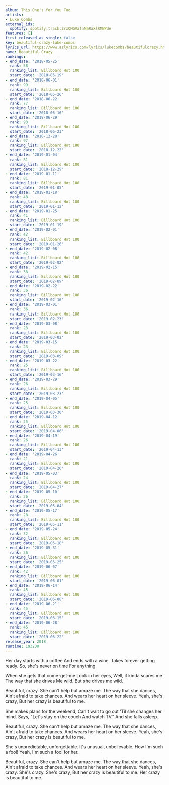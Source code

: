 ```yaml
---
album: This One's for You Too
artists:
- Luke Combs
external_ids:
  spotify: spotify:track:2rxQMGVafnNaRaXlRMWPde
features: []
first_released_as_single: false
key: beautiful-crazy-luke-combs
lyrics_url: https://www.azlyrics.com/lyrics/lukecombs/beautifulcrazy.html
name: Beautiful Crazy
rankings:
- end_date: '2018-05-25'
  rank: 58
  ranking_list: Billboard Hot 100
  start_date: '2018-05-19'
- end_date: '2018-06-01'
  rank: 99
  ranking_list: Billboard Hot 100
  start_date: '2018-05-26'
- end_date: '2018-06-22'
  rank: 77
  ranking_list: Billboard Hot 100
  start_date: '2018-06-16'
- end_date: '2018-06-29'
  rank: 93
  ranking_list: Billboard Hot 100
  start_date: '2018-06-23'
- end_date: '2018-12-28'
  rank: 97
  ranking_list: Billboard Hot 100
  start_date: '2018-12-22'
- end_date: '2019-01-04'
  rank: 81
  ranking_list: Billboard Hot 100
  start_date: '2018-12-29'
- end_date: '2019-01-11'
  rank: 81
  ranking_list: Billboard Hot 100
  start_date: '2019-01-05'
- end_date: '2019-01-18'
  rank: 48
  ranking_list: Billboard Hot 100
  start_date: '2019-01-12'
- end_date: '2019-01-25'
  rank: 41
  ranking_list: Billboard Hot 100
  start_date: '2019-01-19'
- end_date: '2019-02-01'
  rank: 42
  ranking_list: Billboard Hot 100
  start_date: '2019-01-26'
- end_date: '2019-02-08'
  rank: 42
  ranking_list: Billboard Hot 100
  start_date: '2019-02-02'
- end_date: '2019-02-15'
  rank: 38
  ranking_list: Billboard Hot 100
  start_date: '2019-02-09'
- end_date: '2019-02-22'
  rank: 36
  ranking_list: Billboard Hot 100
  start_date: '2019-02-16'
- end_date: '2019-03-01'
  rank: 36
  ranking_list: Billboard Hot 100
  start_date: '2019-02-23'
- end_date: '2019-03-08'
  rank: 23
  ranking_list: Billboard Hot 100
  start_date: '2019-03-02'
- end_date: '2019-03-15'
  rank: 23
  ranking_list: Billboard Hot 100
  start_date: '2019-03-09'
- end_date: '2019-03-22'
  rank: 25
  ranking_list: Billboard Hot 100
  start_date: '2019-03-16'
- end_date: '2019-03-29'
  rank: 26
  ranking_list: Billboard Hot 100
  start_date: '2019-03-23'
- end_date: '2019-04-05'
  rank: 25
  ranking_list: Billboard Hot 100
  start_date: '2019-03-30'
- end_date: '2019-04-12'
  rank: 25
  ranking_list: Billboard Hot 100
  start_date: '2019-04-06'
- end_date: '2019-04-19'
  rank: 26
  ranking_list: Billboard Hot 100
  start_date: '2019-04-13'
- end_date: '2019-04-26'
  rank: 21
  ranking_list: Billboard Hot 100
  start_date: '2019-04-20'
- end_date: '2019-05-03'
  rank: 24
  ranking_list: Billboard Hot 100
  start_date: '2019-04-27'
- end_date: '2019-05-10'
  rank: 26
  ranking_list: Billboard Hot 100
  start_date: '2019-05-04'
- end_date: '2019-05-17'
  rank: 28
  ranking_list: Billboard Hot 100
  start_date: '2019-05-11'
- end_date: '2019-05-24'
  rank: 32
  ranking_list: Billboard Hot 100
  start_date: '2019-05-18'
- end_date: '2019-05-31'
  rank: 36
  ranking_list: Billboard Hot 100
  start_date: '2019-05-25'
- end_date: '2019-06-07'
  rank: 42
  ranking_list: Billboard Hot 100
  start_date: '2019-06-01'
- end_date: '2019-06-14'
  rank: 45
  ranking_list: Billboard Hot 100
  start_date: '2019-06-08'
- end_date: '2019-06-21'
  rank: 45
  ranking_list: Billboard Hot 100
  start_date: '2019-06-15'
- end_date: '2019-06-28'
  rank: 45
  ranking_list: Billboard Hot 100
  start_date: '2019-06-22'
release_year: 2018
runtime: 193200
---
```

Her day starts with a coffee
And ends with a wine.
Takes forever getting ready.
So, she's never on time 
For anything.

When she gets that come-get-me
Look in her eyes,
Well, it kinda scares me
The way that she drives 
Me wild.
But she drives me wild.

Beautiful, crazy.
She can't help but amaze me.
The way that she dances,
Ain't afraid to take chances.
And wears her heart on her sleeve.
Yeah, she's crazy,
But her crazy is beautiful to me.

She makes plans for the weekend,
Can't wait to go out
'Til she changes her mind.
Says, "Let's stay on the couch 
And watch TV."
And she falls asleep.

Beautiful, crazy.
She can't help but amaze me.
The way that she dances,
Ain't afraid to take chances.
And wears her heart on her sleeve.
Yeah, she's crazy,
But her crazy is beautiful to me.

She's unpredictable, unforgettable.
It's unusual, unbelievable.
How I'm such a fool!
Yeah, I'm such a fool for her.

Beautiful, crazy.
She can't help but amaze me.
The way that she dances,
Ain't afraid to take chances.
And wears her heart on her sleeve.
Yeah, she's crazy.
She's crazy.
She's crazy,
But her crazy is beautiful to me.
Her crazy is beautiful to me.
